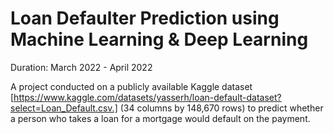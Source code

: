# Loan Defaulter Prediction using Machine Learning & Deep Learning 

Duration: March 2022 - April 2022

A project conducted on a publicly available Kaggle dataset [https://www.kaggle.com/datasets/yasserh/loan-default-dataset?select=Loan_Default.csv.]  (34 columns by 148,670 rows) to predict whether a person who takes a loan for a mortgage would default on the payment. 


